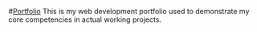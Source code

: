 #[Portfolio](https://jaswhitehead.github.io/Portfolio/)
This is my web development portfolio used to demonstrate my core competencies in actual working projects.
